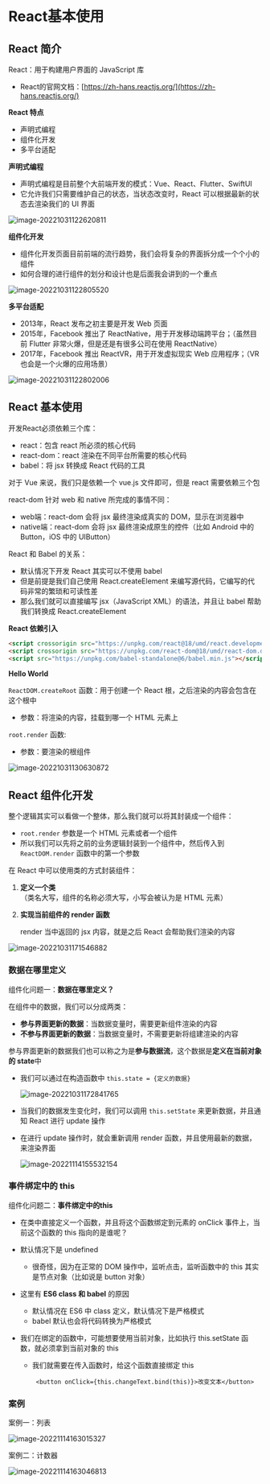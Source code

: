 # React基本使用

## React 简介

React：用于构建用户界面的 JavaScript 库

- React的官网文档：[https://zh-hans.reactjs.org/](https://zh-hans.reactjs.org/)

**React 特点**

- 声明式编程 
- 组件化开发
- 多平台适配

**声明式编程**

- 声明式编程是目前整个大前端开发的模式：Vue、React、Flutter、SwiftUI
- 它允许我们只需要维护自己的状态，当状态改变时，React 可以根据最新的状态去渲染我们的 UI 界面

![image-20221031122620811](https://gitee.com/lilyn/pic/raw/master/lagoulearn-img/image-20221031122620811.png)

**组件化开发**

- 组件化开发页面目前前端的流行趋势，我们会将复杂的界面拆分成一个个小的组件
- 如何合理的进行组件的划分和设计也是后面我会讲到的一个重点

![image-20221031122805520](https://gitee.com/lilyn/pic/raw/master/lagoulearn-img/image-20221031122805520.png)

**多平台适配**

- 2013年，React 发布之初主要是开发 Web 页面
- 2015年，Facebook 推出了 ReactNative，用于开发移动端跨平台；（虽然目前 Flutter 非常火爆，但是还是有很多公司在使用 ReactNative）
- 2017年，Facebook 推出 ReactVR，用于开发虚拟现实 Web 应用程序；（VR 也会是一个火爆的应用场景）

![image-20221031122802006](https://gitee.com/lilyn/pic/raw/master/lagoulearn-img/image-20221031122802006.png)

## React 基本使用

开发React必须依赖三个库：

- react：包含 react 所必须的核心代码
- react-dom：react 渲染在不同平台所需要的核心代码
- babel：将 jsx 转换成 React 代码的工具

对于 Vue 来说，我们只是依赖一个 vue.js 文件即可，但是 react 需要依赖三个包

react-dom 针对 web 和 native 所完成的事情不同：

- web端：react-dom 会将 jsx 最终渲染成真实的 DOM，显示在浏览器中
- native端：react-dom 会将 jsx 最终渲染成原生的控件（比如 Android 中的 Button，iOS 中的 UIButton）

React 和 Babel 的关系：

- 默认情况下开发 React 其实可以不使用 babel
- 但是前提是我们自己使用 React.createElement 来编写源代码，它编写的代码非常的繁琐和可读性差
- 那么我们就可以直接编写 jsx（JavaScript XML）的语法，并且让 babel 帮助我们转换成 React.createElement

**React 依赖引入**

```html
<script crossorigin src="https://unpkg.com/react@18/umd/react.development.js"></script>
<script crossorigin src="https://unpkg.com/react-dom@18/umd/react-dom.development.js"></script> 
<script src="https://unpkg.com/babel-standalone@6/babel.min.js"></script>
```

**Hello World**

`ReactDOM.createRoot` 函数：用于创建一个 React 根，之后渲染的内容会包含在这个根中

- 参数：将渲染的内容，挂载到哪一个 HTML 元素上

`root.render` 函数:

- 参数：要渲染的根组件

![image-20221031130630872](https://gitee.com/lilyn/pic/raw/master/lagoulearn-img/image-20221031130630872.png)

## React 组件化开发

整个逻辑其实可以看做一个整体，那么我们就可以将其封装成一个组件：

-  `root.render` 参数是一个 HTML 元素或者一个组件
- 所以我们可以先将之前的业务逻辑封装到一个组件中，然后传入到 `ReactDOM.render` 函数中的第一个参数

在 React 中可以使用类的方式封装组件：

1. **定义一个类**（类名大写，组件的名称必须大写，小写会被认为是 HTML 元素）

2. **实现当前组件的 render 函数**

   render 当中返回的 jsx 内容，就是之后 React 会帮助我们渲染的内容

![image-20221031171546882](https://gitee.com/lilyn/pic/raw/master/lagoulearn-img/image-20221031171546882.png)

### 数据在哪里定义

组件化问题一：**数据在哪里定义？**

在组件中的数据，我们可以分成两类：

- **参与界面更新的数据**：当数据变量时，需要更新组件渲染的内容
- **不参与界面更新的数据**：当数据变量时，不需要更新将组建渲染的内容

参与界面更新的数据我们也可以称之为是**参与数据流**，这个数据是**定义在当前对象的 state**中

- 我们可以通过在构造函数中 `this.state = {定义的数据}`

  ![image-20221031172841765](https://gitee.com/lilyn/pic/raw/master/lagoulearn-img/image-20221031172841765.png)

- 当我们的数据发生变化时，我们可以调用 `this.setState` 来更新数据，并且通知 React 进行 update 操作

- 在进行 update 操作时，就会重新调用 render 函数，并且使用最新的数据，来渲染界面

  ![image-20221114155532154](https://gitee.com/lilyn/pic/raw/master/lagoulearn-img/image-20221114155532154.png)

### 事件绑定中的 this

组件化问题二：**事件绑定中的this**

- 在类中直接定义一个函数，并且将这个函数绑定到元素的 onClick 事件上，当前这个函数的 this 指向的是谁呢？

- 默认情况下是 undefined

  - 很奇怪，因为在正常的 DOM 操作中，监听点击，监听函数中的 this 其实是节点对象（比如说是 button 对象）

- 这里有 **ES6 class 和 babel** 的原因

  - 默认情况在 ES6 中 class 定义，默认情况下是严格模式
  - babel 默认也会将代码转换为严格模式

- 我们在绑定的函数中，可能想要使用当前对象，比如执行 this.setState 函数，就必须拿到当前对象的 this

  - 我们就需要在传入函数时，给这个函数直接绑定 this

    ` <button onClick={this.changeText.bind(this)}>改变文本</button>`

### 案例

案例一：列表

![image-20221114163015327](https://gitee.com/lilyn/pic/raw/master/lagoulearn-img/image-20221114163015327.png)

案例二：计数器

![image-20221114163046813](https://gitee.com/lilyn/pic/raw/master/lagoulearn-img/image-20221114163046813.png)

